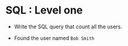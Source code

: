 # SQL : Level one

- Write the SQL query that count all the users.

- Found the user named `Bob Smith`
